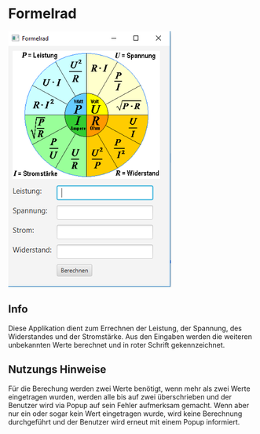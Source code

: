 # Formelrad
![Vorschau des GUIs](readMeIMG.PNG)
## Info
Diese Applikation dient zum Errechnen der Leistung, der Spannung, des Widerstandes und der Stromstärke.
Aus den Eingaben werden die weiteren unbekannten Werte berechnet und in roter Schrift gekennzeichnet.
## Nutzungs Hinweise
Für die Berechung werden zwei Werte benötigt, wenn mehr als zwei Werte eingetragen wurden, werden alle bis auf zwei überschrieben 
und der Benutzer wird via Popup auf sein Fehler aufmerksam gemacht.
Wenn aber nur ein oder sogar kein Wert eingetragen wurde, wird keine Berechnung durchgeführt 
und der Benutzer wird erneut mit einem Popup informiert.
